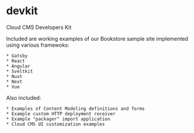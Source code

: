 # devkit
Cloud CMS Developers Kit

Included are working examples of our Bookstore sample site implemented using various framewoks:

    * Gatsby
    * React
    * Angular
    * Sveltkit
    * Nuxt
    * Next
    * Vue

Also included:

    * Examples of Content Modeling definitions and forms
    * Example custom HTTP deployment receiver
    * Example "packager" import application
    * Cloud CMS UI customization examples


